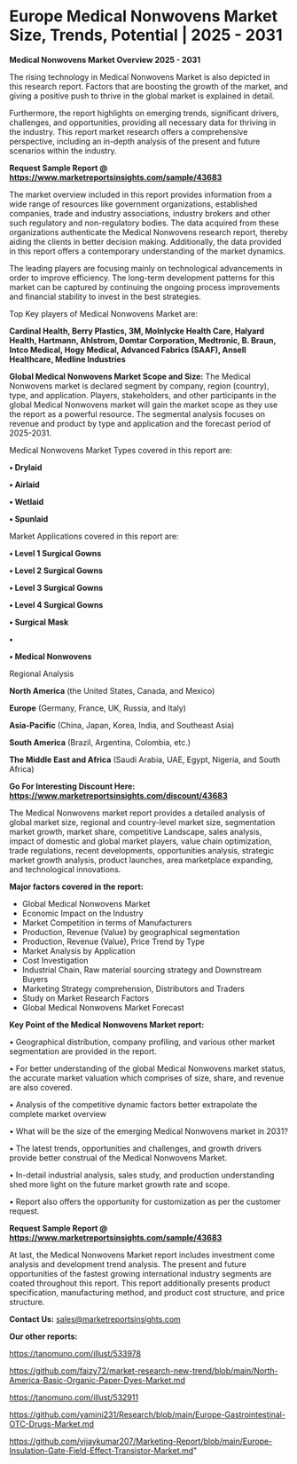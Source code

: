 # Europe Medical Nonwovens Market Size, Trends, Potential | 2025 - 2031

<Strong> Medical Nonwovens Market Overview 2025 - 2031</strong>

The rising technology in Medical Nonwovens Market is also depicted in this research report. Factors that are boosting the growth of the market, and giving a positive push to thrive in the global market is explained in detail.

Furthermore, the report highlights on emerging trends, significant drivers, challenges, and opportunities, providing all necessary data for thriving in the industry. This report market research offers a comprehensive perspective, including an in-depth analysis of the present and future scenarios within the industry.

<strong>Request Sample Report @ <a href=https://www.marketreportsinsights.com/sample/43683>https://www.marketreportsinsights.com/sample/43683</a></strong>

The market overview included in this report provides information from a wide range of resources like government organizations, established companies, trade and industry associations, industry brokers and other such regulatory and non-regulatory bodies. The data acquired from these organizations authenticate the Medical Nonwovens research report, thereby aiding the clients in better decision making. Additionally, the data provided in this report offers a contemporary understanding of the market dynamics.

The leading players are focusing mainly on technological advancements in order to improve efficiency. The long-term development patterns for this market can be captured by continuing the ongoing process improvements and financial stability to invest in the best strategies.

Top Key players of Medical Nonwovens Market are:

<strong>Cardinal Health, Berry Plastics, 3M, Molnlycke Health Care, Halyard Health, Hartmann, Ahlstrom, Domtar Corporation, Medtronic, B. Braun, Intco Medical, Hogy Medical, Advanced Fabrics (SAAF), Ansell Healthcare, Medline Industries</strong>

<strong><b>Global Medical Nonwovens Market Scope and Size:</b></strong>
The Medical Nonwovens market is declared segment by company, region (country), type, and application. Players, stakeholders, and other participants in the global Medical Nonwovens market will gain the market scope as they use the report as a powerful resource. The segmental analysis focuses on revenue and product by type and application and the forecast period of 2025-2031.

Medical Nonwovens Market Types covered in this report are:

<strong>•  Drylaid

•  Airlaid

•  Wetlaid

•  Spunlaid</strong>

Market Applications covered in this report are:

<strong>•  Level 1 Surgical Gowns

•  Level 2 Surgical Gowns

•  Level 3 Surgical Gowns

•  Level 4 Surgical Gowns

•  Surgical Mask

•  

•  Medical Nonwovens</strong> 

Regional Analysis

<strong>North America</strong> (the United States, Canada, and Mexico)

<strong>Europe</strong> (Germany, France, UK, Russia, and Italy)

<strong>Asia-Pacific</strong> (China, Japan, Korea, India, and Southeast Asia)

<strong>South America</strong> (Brazil, Argentina, Colombia, etc.)

<strong>The Middle East and Africa</strong> (Saudi Arabia, UAE, Egypt, Nigeria, and South Africa)

<strong>Go For Interesting Discount Here: <a href=https://www.marketreportsinsights.com/discount/43683>https://www.marketreportsinsights.com/discount/43683</a></strong>

The Medical Nonwovens market report provides a detailed analysis of global market size, regional and country-level market size, segmentation market growth, market share, competitive Landscape, sales analysis, impact of domestic and global market players, value chain optimization, trade regulations, recent developments, opportunities analysis, strategic market growth analysis, product launches, area marketplace expanding, and technological innovations.

<strong><b>Major factors covered in the report:</b></strong>
<ul>
  <li>Global Medical Nonwovens Market </li>
  <li>Economic Impact on the Industry</li>
  <li>Market Competition in terms of Manufacturers</li>
  <li>Production, Revenue (Value) by geographical segmentation</li>
  <li>Production, Revenue (Value), Price Trend by Type</li>
  <li>Market Analysis by Application</li>
  <li>Cost Investigation</li>
  <li>Industrial Chain, Raw material sourcing strategy and Downstream Buyers</li>
  <li>Marketing Strategy comprehension, Distributors and Traders</li>
  <li>Study on Market Research Factors</li>
  <li>Global Medical Nonwovens Market Forecast</li>
</ul>

<strong><b>Key Point of the Medical Nonwovens Market report:</b></strong>

• Geographical distribution, company profiling, and various other market segmentation are provided in the report.

• For better understanding of the global Medical Nonwovens market status, the accurate market valuation which comprises of size, share, and revenue are also covered.

• Analysis of the competitive dynamic factors better extrapolate the complete market overview

• What will be the size of the emerging Medical Nonwovens market in 2031?

• The latest trends, opportunities and challenges, and growth drivers provide better construal of the Medical Nonwovens Market.

• In-detail industrial analysis, sales study, and production understanding shed more light on the future market growth rate and scope.

• Report also offers the opportunity for customization as per the customer request.

<strong>Request Sample Report @ <a href=https://www.marketreportsinsights.com/sample/43683>https://www.marketreportsinsights.com/sample/43683</a></strong>

At last, the Medical Nonwovens Market report includes investment come analysis and development trend analysis. The present and future opportunities of the fastest growing international industry segments are coated throughout this report. This report additionally presents product specification, manufacturing method, and product cost structure, and price structure.

<strong>Contact Us:</strong>
sales@marketreportsinsights.com

<strong>Our other reports:</strong>

<a href=https://tanomuno.com/illust/533978>https://tanomuno.com/illust/533978</a>

<a href=https://github.com/faizy72/market-research-new-trend/blob/main/North-America-Basic-Organic-Paper-Dyes-Market.md>https://github.com/faizy72/market-research-new-trend/blob/main/North-America-Basic-Organic-Paper-Dyes-Market.md</a>

<a href=https://tanomuno.com/illust/532911>https://tanomuno.com/illust/532911</a>

<a href=https://github.com/yamini231/Research/blob/main/Europe-Gastrointestinal-OTC-Drugs-Market.md>https://github.com/yamini231/Research/blob/main/Europe-Gastrointestinal-OTC-Drugs-Market.md</a>

<a href=https://github.com/vijaykumar207/Marketing-Report/blob/main/Europe-Insulation-Gate-Field-Effect-Transistor-Market.md>https://github.com/vijaykumar207/Marketing-Report/blob/main/Europe-Insulation-Gate-Field-Effect-Transistor-Market.md</a>"
